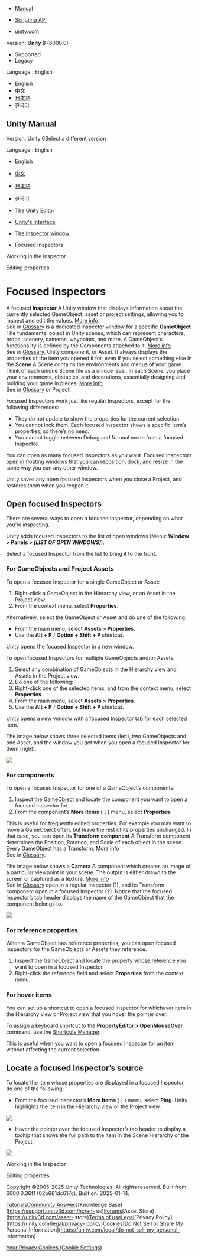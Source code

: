 [](https://docs.unity3d.com)

  * [Manual](../Manual/index.html)
  * [Scripting API](../ScriptReference/index.html)

  * [unity.com](https://unity.com/)

Version: **Unity 6** (6000.0)

  * Supported
  * Legacy

Language : English

  * [English](/Manual/InspectorFocused.html)
  * [中文](/cn/current/Manual/InspectorFocused.html)
  * [日本語](/ja/current/Manual/InspectorFocused.html)
  * [한국어](/kr/current/Manual/InspectorFocused.html)

[](https://docs.unity3d.com)

## Unity Manual

Version: Unity 6Select a different version

Language : English

  * [English](/Manual/InspectorFocused.html)
  * [中文](/cn/current/Manual/InspectorFocused.html)
  * [日本語](/ja/current/Manual/InspectorFocused.html)
  * [한국어](/kr/current/Manual/InspectorFocused.html)

  * [The Unity Editor](unity-editor.html)
  * [Unity's interface](UsingTheEditor.html)
  * [The Inspector window](UsingTheInspector.html)
  * Focused Inspectors

[](InspectorOptions.html)

Working in the Inspector

[](EditingValueProperties.html)

Editing properties

# Focused Inspectors

A focused **Inspector** A Unity window that displays information about the
currently selected GameObject, asset or project settings, allowing you to
inspect and edit the values. [More info](UsingTheInspector.html)  
See in [Glossary](Glossary.html#Inspector) is a dedicated Inspector window for
a specific **GameObject** The fundamental object in Unity scenes, which can
represent characters, props, scenery, cameras, waypoints, and more. A
GameObject’s functionality is defined by the Components attached to it. [More
info](class-GameObject.html)  
See in [Glossary](Glossary.html#GameObject), Unity component, or Asset. It
always displays the properties of the item you opened it for, even if you
select something else in the **Scene** A Scene contains the environments and
menus of your game. Think of each unique Scene file as a unique level. In each
Scene, you place your environments, obstacles, and decorations, essentially
designing and building your game in pieces. [More info](CreatingScenes.html)  
See in [Glossary](Glossary.html#Scene) or Project.

Focused Inspectors work just like regular Inspectors, except for the following
differences:

  * They do not update to show the properties for the current selection.
  * You cannot lock them. Each focused Inspector shows a specific item’s properties, so there’s no need.
  * You cannot toggle between Debug and Normal mode from a focused Inspector.

You can open as many focused Inspectors as you want. Focused Inspectors open
in floating windows that you can [reposition, dock, and
resize](CustomizingYourWorkspace.html) in the same way you can any other
window.

Unity saves any open focused Inspectors when you close a Project, and restores
them when you reopen it.

## Open focused Inspectors

There are several ways to open a focused Inspector, depending on what you’re
inspecting.

Unity adds focused Inspectors to the list of open windows (Menu: **Window >
Panels > _[LIST OF OPEN WINDOWS]_**).

Select a focused Inspector from the list to bring it to the front.

### For GameObjects and Project Assets

To open a focused Inspector for a single GameObject or Asset:

  1. Right-click a GameObject in the Hierarchy view, or an Asset in the Project view.
  2. From the context menu, select **Properties**.

Alternatively, select the GameObject or Asset and do one of the following:

  * From the main menu, select **Assets > Properties**.
  * Use the **Alt + P** / **Option + Shift + P** shortcut.

Unity opens the focused Inspector in a new window.

To open focused Inspectors for multiple GameObjects and/or Assets:

  1. Select any combination of GameObjects in the Hierarchy view and Assets in the Project view.
  2. Do one of the following:
  3. Right-click one of the selected items, and from the context menu, select **Properties**.
  4. From the main menu, select **Assets > Properties**.
  5. Use the **Alt + P** / **Option + Shift + P** shortcut.

Unity opens a new window with a focused Inspector tab for each selected item.

The image below shows three selected items (left), two GameObjects and one
Asset, and the window you get when you open a focused Inspector for them
(right).

![](../uploads/Main/focused-inspector-multi.png)

### For components

To open a focused Inspector for one of a GameObject’s components:

  1. Inspect the GameObject and locate the component you want to open a focused Inspector for.
  2. From the component’s **More items** (**⋮**) menu, select **Properties**.

This is useful for frequently edited properties. For example you may want to
move a GameObject often, but leave the rest of its properties unchanged. In
that case, you can open its **Transform component** A Transform component
determines the Position, Rotation, and Scale of each object in the scene.
Every GameObject has a Transform. [More info](class-Transform.html)  
See in [Glossary](Glossary.html#TransformComponent).

The image below shows a **Camera** A component which creates an image of a
particular viewpoint in your scene. The output is either drawn to the screen
or captured as a texture. [More info](CamerasOverview.html)  
See in [Glossary](Glossary.html#Camera) open in a regular Inspector (1), and
its Transform component open in a focused Inspector (2). Notice that the
focused Inspector’s tab header displays the name of the GameObject that the
component belongs to.

![](../uploads/Main/focused-inspector-component.png)

### For reference properties

When a GameObject has reference properties, you can open focused Inspectors
for the GameObjects or Assets they reference.

  1. Inspect the GameObject and locate the property whose reference you want to open in a focused Inspector.
  2. Right-click the reference field and select **Properties** from the context menu.

### For hover items

You can set up a shortcut to open a focused Inspector for whichever item in
the Hierarchy view or Project view that you hover the pointer over.

To assign a keyboard shortcut to the **PropertyEditor > OpenMouseOver**
command, use the [Shortcuts Manager](ShortcutsManager.html).

This is useful when you want to open a focused Inspector for an item without
affecting the current selection.

## Locate a focused Inspector’s source

To locate the item whose properties are displayed in a focused Inspector, do
one of the following:

  * From the focused Inspector’s **More Items** (**⋮**) menu, select **Ping**. Unity highlights the item in the Hierarchy view or the Project view.

![](../uploads/Main/focused-inspector-ping.png)

  * Hover the pointer over the focused Inspector’s tab header to display a tooltip that shows the full path to the item in the Scene Hierarchy or the Project.

![](../uploads/Main/focused-inspector-tooltip.png)

[](InspectorOptions.html)

Working in the Inspector

[](EditingValueProperties.html)

Editing properties

Copyright ©2005-2025 Unity Technologies. All rights reserved. Built from
6000.0.36f1 (02b661dc617c). Built on: 2025-01-14.

[Tutorials](https://learn.unity.com/)[Community
Answers](https://answers.unity3d.com)[Knowledge
Base](https://support.unity3d.com/hc/en-
us)[Forums](https://forum.unity3d.com)[Asset Store](https://unity3d.com/asset-
store)[Terms of
use](https://docs.unity3d.com/Manual/TermsOfUse.html)[Legal](https://unity.com/legal)[Privacy
Policy](https://unity.com/legal/privacy-
policy)[Cookies](https://unity.com/legal/cookie-policy)[Do Not Sell or Share
My Personal Information](https://unity.com/legal/do-not-sell-my-personal-
information)

[Your Privacy Choices (Cookie Settings)](javascript:void\(0\);)

